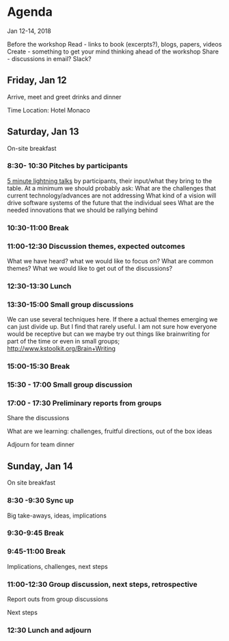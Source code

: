 # Agenda 

Jan 12-14, 2018

Before the workshop
Read - links to book (excerpts?), blogs, papers, videos
Create - something to get your mind thinking ahead of the workshop
Share - discussions in email? Slack?

## Friday, Jan 12

Arrive, meet and greet drinks and dinner

Time
Location: Hotel Monaco

## Saturday, Jan 13

On-site breakfast

### 8:30- 10:30 Pitches by participants

[5 minute lightning talks](https://github.com/michaelkeeling/future-of-software-design-workshop-2017/blob/master/participation.md#lighting-talks) by participants, their input/what they bring to the table. At a minimum we should probably ask:
What are the challenges that current technology/advances are not addressing
What kind of a vision will drive software systems of the future that the individual sees
What are the needed innovations that we should be rallying behind

### 10:30-11:00 Break

### 11:00-12:30 Discussion themes, expected outcomes
What we have heard?
what we would like to focus on?
What are common themes?
What we would like to get out of the discussions?

### 12:30-13:30 Lunch

### 13:30-15:00 Small group discussions

We can use several techniques here. If there a actual themes emerging we can just divide up. But I find that rarely useful. I am not sure how everyone would be receptive but can we maybe try out things like brainwriting for part of the time or even in small groups;
http://www.kstoolkit.org/Brain+Writing

### 15:00-15:30 Break

### 15:30 - 17:00 Small group discussion

### 17:00 - 17:30 Preliminary reports from groups
Share the discussions

What are we learning: challenges, fruitful directions, out of the box ideas

Adjourn for team dinner

## Sunday, Jan 14

On site breakfast

### 8:30 -9:30 Sync up

Big take-aways, ideas, implications

### 9:30-9:45 Break 

### 9:45-11:00 Break
Implications, challenges, next steps

### 11:00-12:30 Group discussion, next steps, retrospective
Report outs from group discussions

Next steps

### 12:30 Lunch and adjourn
